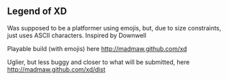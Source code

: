 ## Legend of XD

Was supposed to be a platformer using emojis, but, due to size constraints, just uses ASCII characters. Inspired by Downwell

Playable build (with emojis) here http://madmaw.github.com/xd

Uglier, but less buggy and closer to what will be submitted, here http://madmaw.github.com/xd/dist